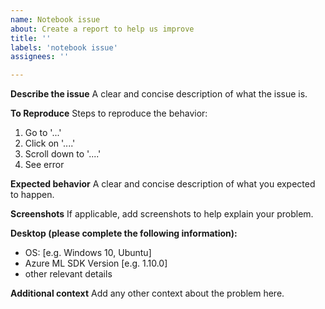 ```yaml
---
name: Notebook issue 
about: Create a report to help us improve
title: ''
labels: 'notebook issue'
assignees: ''

---
```


**Describe the issue**
A clear and concise description of what the issue is.

**To Reproduce**
Steps to reproduce the behavior:
1. Go to '...'
2. Click on '....'
3. Scroll down to '....'
4. See error

**Expected behavior**
A clear and concise description of what you expected to happen.

**Screenshots**
If applicable, add screenshots to help explain your problem.

**Desktop (please complete the following information):**
 - OS: [e.g. Windows 10, Ubuntu]
 - Azure ML SDK Version [e.g. 1.10.0]
 - other relevant details 

**Additional context**
Add any other context about the problem here.
